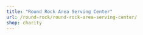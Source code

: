```yaml
---
title: "Round Rock Area Serving Center"
url: /round-rock/round-rock-area-serving-center/
shop: charity
---
```


